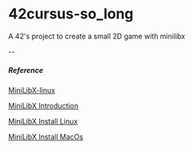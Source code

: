 # 42cursus-so_long
A 42's project to create a small 2D game with minilibx

--
##### Reference

[MiniLibX-linux](https://github.com/42Paris/minilibx-linux)

[MiniLibX Introduction](https://aurelienbrabant.fr/blog/getting-started-with-the-minilibx)

[MiniLibX Install Linux](https://harm-smits.github.io/42docs/libs/minilibx/getting_started.html#compilation-on-linux)

[MiniLibX Install MacOs](https://achedeuzot.me/2014/12/20/installer-la-minilibx/)
